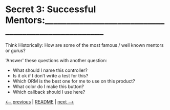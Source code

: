 # Secret  3: Successful Mentors:___________________________________________________

Think Historically:  How are some of the most famous / well known mentors or gurus?

'Answer' these questions with another question:

- What should I name this controller?
- Is it ok if I don’t write a test for this?
- Which ORM is the best one for me to use on this product?
- What color do I make this button?
- Which callback should I use here?

[<-- previous](02.md) | [README](README.md) | [next -->](04.md)
